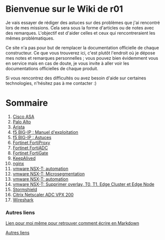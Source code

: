# Bienvenue sur le Wiki de r01

Je vais essayer de rédiger des astuces sur des problèmes que j'ai rencontré lors de mes missions. Cela sera sous la forme d'articles ou de notes avec des remarques. L'objectif est d'aider celles et ceux qui rencontreraient les mêmes problématiques.

Ce site n'a pas pour but de remplacer la documentation officielle de chaque constructeur. Ce que vous trouverez ici, c'est plutôt l'endroit où je dépose mes notes et remarques personnelles ; vous pouvez bien évidemment vous en service mais en cas de doute, je vous invite à aller voir les documentations officielles de chaque produit.

Si vous rencontrez des difficultés ou avez besoin d'aide sur certaines technologies, n'hésitez pas à me contacter :)

# Sommaire
1. [Cisco ASA](/Cisco/CiscoASA.md)
2. [Palo Alto](/PaloAlto/PaloAlto.md)
3. [Arista](/Switches/Arista.md)
4. [f5 BIG-IP : Manuel d'exploitation](/f5-BIG-IP/Manuel-Exploitation.md)
5. [f5 BIG-IP : Astuces](/f5-BIG-IP/f5-BIG-IP-Astuces.md)
6. [Fortinet FortiProxy](/fortinet/fortiproxy.md)
7. [Fortinet FortiADC](/fortinet/fortiadc.md)
8. [Fortinet FortiGate](/fortinet/fortigate.md)
9. [KeepAlived](/keepalived/keepalived.md)
10. [nginx](/nginx/nginx.md)
11. [vmware NSX-T: automation](/vmware/NSX-T-Automation-API.md)
12. [vmware NSX-T: Microsegmentation](/vmware/NSX-T-MicroSegmentation.md)
13. [vmware NSX-T: automation](/vmware/NSX-T-Automation-API.md)
14. [vmware NSX-T: Supprimer overlay, T0, T1, Edge Cluster et Edge Node](/vmware/SuppressionOverlay.md)
15. [Stormshield](/stormshield/stormshield.md)
16. [Citrix Netscaler ADC VPX 200](/citrix/citrix.md)
17. [Wireshark](/wireshark/wireshark.md)

### Autres liens

[Lien pour moi même pour retrouver comment écrire en Markdown](https://github.com/adam-p/markdown-here/wiki/Markdown-Cheatsheet)

[Autres liens](autresliens.md)
